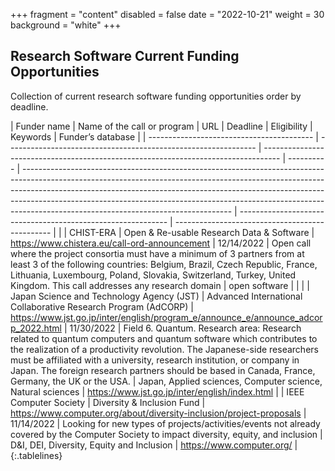 +++
fragment = "content"
disabled = false
date = "2022-10-21"
weight = 30
background = "white"
+++

## Research Software Current Funding Opportunities

Collection of current research software funding opportunities order by deadline.

<style>
.tablelines table, .tablelines td, .tablelines th {
  border: 2px solid black;
  vertical-align: top;
  !important;
 }
</style>
| Funder name                               | Name of the call or program                                    | URL                                                                                | Deadline   | Eligibility                                                                                                                                                                                                                                                                                                                                                                  | Keywords                                                     | Funder’s database                               |
| ----------------------------------------- | -------------------------------------------------------------- | ---------------------------------------------------------------------------------- | ---------- | ---------------------------------------------------------------------------------------------------------------------------------------------------------------------------------------------------------------------------------------------------------------------------------------------------------------------------------------------------------------------------- | ------------------------------------------------------------ | ----------------------------------------------- |  |
| CHIST-ERA                                 |  Open &amp; Re-usable Research Data &amp; Software                     |  https://www.chistera.eu/call-ord-announcement                                     | 12/14/2022 | Open call where the project consortia must have a minimum of 3 partners from at least 3 of the following countries: Belgium, Brazil, Czech Republic, France, Lithuania, Luxembourg, Poland, Slovakia, Switzerland, Turkey, United Kingdom. This call addresses any research domain                                                                                           | open software                                                |                                                 |  |
| Japan Science and Technology Agency (JST) | Advanced International Collaborative Research Program (AdCORP) | https://www.jst.go.jp/inter/english/program_e/announce_e/announce_adcorp_2022.html | 11/30/2022 |  Field 6. Quantum. Research area: Research related to quantum computers and quantum software which contributes to the realization of a productivity revolution. The Japanese-side researchers must be affiliated with a university, research institution, or company in Japan.  The foreign research partners should be based in Canada, France, Germany, the UK or the USA. |  Japan, Applied sciences, Computer science, Natural sciences |  https://www.jst.go.jp/inter/english/index.html |
| IEEE Computer Society                     | Diversity &amp; Inclusion Fund                                     | https://www.computer.org/about/diversity-inclusion/project-proposals               | 11/14/2022 | Looking for new types of projects/activities/events not already covered by the Computer Society to impact diversity, equity, and inclusion                                                                                                                                                                                                                                   | D&amp;I, DEI, Diversity, Equity and Inclusion                    |  https://www.computer.org/                      |
{:.tablelines}
